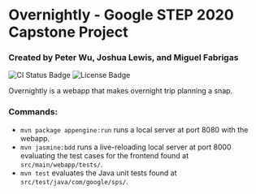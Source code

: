 # Overnightly - Google STEP 2020 Capstone Project

### Created by Peter Wu, Joshua Lewis, and Miguel Fabrigas

![CI Status Badge](https://github.com/ptwu/website/workflows/CI/badge.svg)
![License Badge](https://img.shields.io/github/license/googleinterns/step27-2020.svg)

Overnightly is a webapp that makes overnight trip planning a snap.

### Commands:

- `mvn package appengine:run` runs a local server at port 8080 with the webapp.
- `mvn jasmine:bdd` runs a live-reloading local server at port 8000 evaluating
  the test cases for the frontend found at `src/main/webapp/tests/`.
- `mvn test` evaluates the Java unit tests found at `src/test/java/com/google/sps/`.
